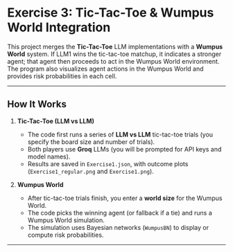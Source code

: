# Exercise 3: Tic-Tac-Toe & Wumpus World Integration

This project merges the **Tic-Tac-Toe** LLM implementations with a **Wumpus World** system. If LLM1 wins the tic-tac-toe matchup, it indicates a stronger agent; that agent then proceeds to act in the Wumpus World environment. The program also visualizes agent actions in the Wumpus World and provides risk probabilities in each cell.

---

## How It Works

1. **Tic-Tac-Toe (LLM vs LLM)**  
   - The code first runs a series of **LLM vs LLM** tic-tac-toe trials (you specify the board size and number of trials).  
   - Both players use **Groq** LLMs (you will be prompted for API keys and model names).  
   - Results are saved in `Exercise1.json`, with outcome plots (`Exercise1_regular.png` and `Exercise1.png`).

2. **Wumpus World**  
   - After tic-tac-toe trials finish, you enter a **world size** for the Wumpus World.  
   - The code picks the winning agent (or fallback if a tie) and runs a Wumpus World simulation.  
   - The simulation uses Bayesian networks (`WumpusBN`) to display or compute risk probabilities.

---
